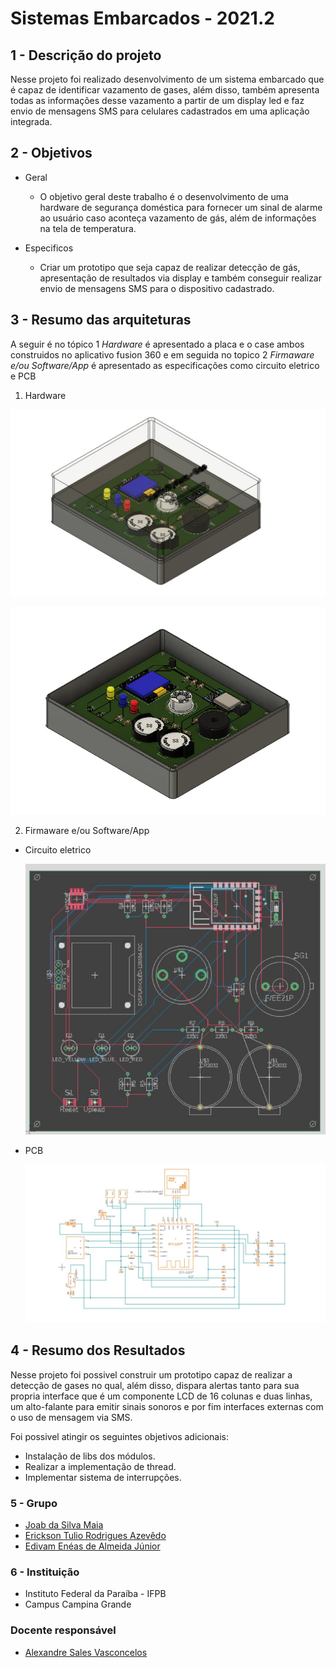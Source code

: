 # Sistemas Embarcados - 2021.2

## 1 - Descrição do projeto

Nesse projeto foi realizado desenvolvimento de um sistema embarcado que é capaz de identificar vazamento de gases, além disso, também apresenta todas as informações desse vazamento a partir de um display led e faz envio de mensagens SMS para celulares cadastrados em uma aplicação integrada.

## 2 - Objetivos

- Geral

  - O objetivo geral deste trabalho é o desenvolvimento de uma hardware de
segurança doméstica para fornecer um sinal de alarme ao usuário caso aconteça
vazamento de gás, além de informações na tela de temperatura.
- Especificos
  - Criar um prototipo que seja capaz de realizar detecção de gás, apresentação de resultados via display e também conseguir realizar envio de mensagens SMS para o dispositivo cadastrado.

## 3 - Resumo das arquiteturas

A seguir é no tópico 1 *Hardware* é apresentado a placa e o case ambos construidos no aplicativo fusion 360 e em seguida no topico 2 *Firmaware e/ou Software/App* é apresentado as especificações como circuito eletrico e PCB

1. Hardware

  ![Placa e Case completo](https://github.com/Erickson-Eng/sistemas-embarcados/blob/main/static/Placa%20e%20case.jpeg)

  ![Placa e case inferior](https://github.com/Erickson-Eng/sistemas-embarcados/blob/main/static/Placa%20sem%20case%20superior.jpeg)
  
2. Firmaware e/ou Software/App

- Circuito eletrico


  ![foto](https://github.com/Erickson-Eng/sistemas-embarcados/blob/main/static/Foto2.jpeg)
  
- PCB

  ![foto 2](https://github.com/Erickson-Eng/sistemas-embarcados/blob/main/static/Foto1.jpeg)

## 4 - Resumo dos Resultados

Nesse projeto foi possivel construir um prototipo capaz de realizar a detecção de gases no qual, além disso, dispara alertas tanto para sua propria interface que é um componente LCD de 16 colunas e duas linhas, um alto-falante para emitir sinais sonoros e por fim interfaces externas com o uso de mensagem via SMS.

Foi possivel atingir os seguintes objetivos adicionais:

- Instalação de libs dos módulos.
- Realizar a implementação de thread.
- Implementar sistema de interrupções.

### 5 - Grupo

- [Joab da Silva Maia](https://github.com/JoabMaia)
- [Erickson Tulio Rodrigues Azevêdo](https://github.com/Erickson-Eng)
- [Edivam Enéas de Almeida Júnior](https://github.com/venzel)

### 6 - Instituição

- Instituto Federal da Paraíba - IFPB
- Campus Campina Grande

### Docente responsável

- [Alexandre Sales Vasconcelos](https://github.com/alexandresvifpb)